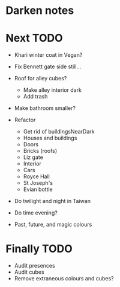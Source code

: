 # Darken notes

# Next TODO
* Khari winter coat in Vegan?
* Fix Bennett gate side still…
* Roof for alley cubes?
    * Make alley interior dark
    * Add trash
* Make bathroom smaller?

* Refactor
    * Get rid of buildingsNearDark
    * Houses and buildings
    * Doors
    * Bricks (roofs)
    * Liz gate
    * Interior
    * Cars
    * Royce Hall
    * St Joseph's
    * Evian bottle

* Do twilight and night in Taiwan
* Do time evening?
* Past, future, and magic colours

# Finally TODO
* Audit presences
* Audit cubes
* Remove extraneous colours and cubes?
